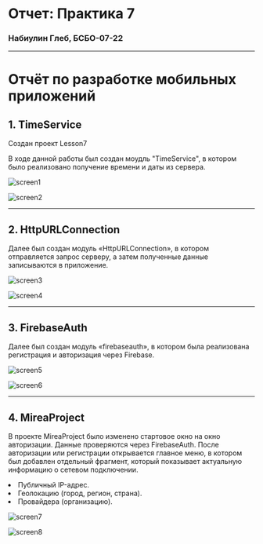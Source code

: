 # Отчет: Практика 7
### Набиулин Глеб, БСБО-07-22

---
# Отчёт по разработке мобильных приложений

## 1. TimeService

Создан проект Lesson7

В ходе данной работы был создан моудль "TimeService", в котором было реализовано получение времени и даты из сервера.

![screen1](https://github.com/user-attachments/assets/50eff464-d138-45c4-96de-48aeb73363c6)

![screen2](https://github.com/user-attachments/assets/e13c6a17-c131-4078-9dd2-5b1f7300612a)

---
## 2. HttpURLConnection

Далее был создан модуль «HttpURLConnection», в котором отправляется запрос серверу, а затем полученные данные записываются в приложение.

![screen3]()

![screen4]()

---
## 3. FirebaseAuth

Далее был создан модуль «firebaseauth», в котором была реализована
регистрация и авторизация через Firebase.

![screen5](https://github.com/user-attachments/assets/806a9649-1360-439e-8477-67f7edd0814b)

![screen6](https://github.com/user-attachments/assets/4d9cc20e-caf6-4e5b-88d3-24a663cddf2d)

---
## 4. MireaProject

В проекте MireaProject было изменено стартовое окно на окно авторизации. Данные проверяются через FirebaseAuth. После авторизации или регистрации открывается главное меню, в котором был добавлен отдельный фрагмент, который показывает актуальную информацию о сетевом подключении.

<ui>
<li>Публичный IP-адрес. </li>

<li>Геолокацию (город, регион, страна). </li>

<li>Провайдера (организацию). </li>
</ul>

![screen7](https://github.com/user-attachments/assets/c2f93e64-8019-4021-8ac5-2ebee499f484)

![screen8](https://github.com/user-attachments/assets/70c5aa49-2253-4cf1-a480-13b47be13a01)
